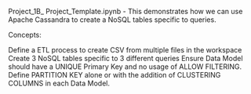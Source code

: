 Project_1B_ Project_Template.ipynb - This demonstrates how we can use Apache Cassandra to create a NoSQL tables specific to queries.

Concepts:

Define a ETL process to create CSV from multiple files in the workspace
Create 3 NoSQL tables specific to 3 different queries
Ensure Data Model should have a UNIQUE Primary Key and no usage of ALLOW FILTERING.
Define PARTITION KEY alone or with the addition of CLUSTERING COLUMNS in each Data Model.
